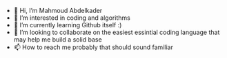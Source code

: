 - 👋 Hi, I’m Mahmoud Abdelkader     
- 👀 I’m interested in coding and algorithms
- 🌱 I’m currently learning Github itself :)
- 💞️ I’m looking to collaborate on the easiest essintial coding language that may help me build a solid base 
- 📫 How to reach me probably that should sound familiar 

<!---
HubGotWorld/HubGotWorld is a ✨ special ✨ repository because its `README.md` (this file) appears on your GitHub profile.
You can click the Preview link to take a look at your changes.
--->
